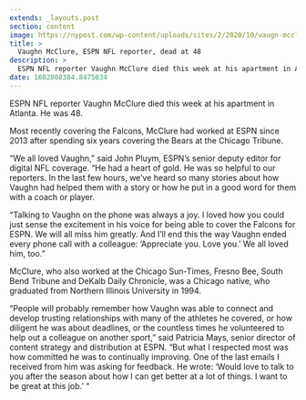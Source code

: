 ```yaml
--- 
extends: _layouts.post 
section: content 
image: https://nypost.com/wp-content/uploads/sites/2/2020/10/vaugn-mcclure-espn-nfl-dead-obit.jpg?quality=90&strip=all&w=1200 
title: > 
  Vaughn McClure, ESPN NFL reporter, dead at 48 
description: > 
  ESPN NFL reporter Vaughn McClure died this week at his apartment in Atlanta.Most recently covering the Falcons, McClure had worked at ESPN since 2013 after spending six years covering the Bears at the Chicago Tribune.“We all loved Vaughn,” said John Pluym, ESPN’s senior deputy editor for digital NFL coverage.I loved how you could just sense the excitement in his voice for being able to cover the Falcons for ESPN.And I’ll end this the way Vaughn ended every phone call with a colleague: ‘Appreciate you. 
date: 1602808384.8475034 
--- 
```

ESPN NFL reporter Vaughn McClure died this week at his apartment in Atlanta. He was 48.

Most recently covering the Falcons, McClure had worked at ESPN since 2013 after spending six years covering the Bears at the Chicago Tribune.

“We all loved Vaughn,” said John Pluym, ESPN’s senior deputy editor for digital NFL coverage. “He had a heart of gold. He was so helpful to our reporters. In the last few hours, we’ve heard so many stories about how Vaughn had helped them with a story or how he put in a good word for them with a coach or player.

“Talking to Vaughn on the phone was always a joy. I loved how you could just sense the excitement in his voice for being able to cover the Falcons for ESPN. We will all miss him greatly. And I’ll end this the way Vaughn ended every phone call with a colleague: ‘Appreciate you. Love you.’ We all loved him, too.”

McClure, who also worked at the Chicago Sun-Times, Fresno Bee, South Bend Tribune and DeKalb Daily Chronicle, was a Chicago native, who graduated from Northern Illinois University in 1994.

“People will probably remember how Vaughn was able to connect and develop trusting relationships with many of the athletes he covered, or how diligent he was about deadlines, or the countless times he volunteered to help out a colleague on another sport,” said Patricia Mays, senior director of content strategy and distribution at ESPN. “But what I respected most was how committed he was to continually improving. One of the last emails I received from him was asking for feedback. He wrote: ‘Would love to talk to you after the season about how I can get better at a lot of things. I want to be great at this job.’ “